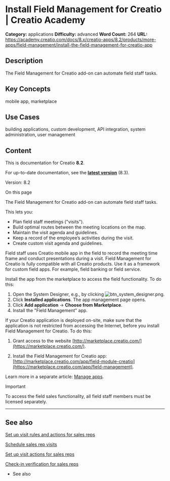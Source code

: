 # Install Field Management for Creatio | Creatio Academy

**Category:** applications **Difficulty:** advanced **Word Count:** 264 **URL:**
https://academy.creatio.com/docs/8.x/creatio-apps/8.2/products/more-apps/field-management/install-the-field-management-for-creatio-app

## Description

The Field Management for Creatio add-on can automate field staff tasks.

## Key Concepts

mobile app, marketplace

## Use Cases

building applications, custom development, API integration, system
administration, user management

## Content

This is documentation for Creatio **8.2**.

For up-to-date documentation, see the
**[latest version](/docs/8.x/creatio-apps/products/more-apps/field-management/install-the-field-management-for-creatio-app)**
(8.3).

Version: 8.2

On this page

The Field Management for Creatio add-on can automate field staff tasks.

This lets you:

- Plan field staff meetings ("visits").
- Build optimal routes between the meeting locations on the map.
- Maintain the visit agenda and guidelines.
- Keep a record of the employee’s activities during the visit.
- Create custom visit agenda and guidelines.

Field staff uses Creatio mobile app in the field to record the meeting time
frame and conduct presentations during a visit. Field Management for Creatio is
fully compatible with all Creatio products. Use it as a framework for custom
field apps. For example, field banking or field service.

Install the app from the marketplace to access the field functionality. To do
this:

1. Open the System Designer, e.g., by clicking
   ![btn_system_designer.png](https://academy.creatio.com/docs/sites/default/files/documentation/user/ru/field_sales/BPMonlineHelp/field_sales_install_app/btn_system_designer.png).
2. Click **Installed applications**. The app management page opens.
3. Click **Add application** → **Choose from Marketplace**.
4. Install the "Field Management" app.

If your Creatio application is deployed on-site, make sure that the application
is not restricted from accessing the Internet, before you install Field
Management for Creatio. To do this:

1. Grant access to the website
   [http://marketplace.creatio.com/](https://marketplace.creatio.com/).

2. Install the Field Management for Creatio app:
   [http://marketplace.creatio.com/app/field-module-creatio](https://marketplace.creatio.com/app/field-management).

Learn more in a separate article:
[Manage apps](https://academy.creatio.com/documents?id=1836).

Important

To access the field sales functionality, all field staff members must be
licensed separately.

---

## See also​

[Set up visit rules and actions for sales reps](https://academy.creatio.com/documents?id=2332)

[Schedule sales rep visits](https://academy.creatio.com/documents?id=2333)

[Set up visit actions for sales reps](https://academy.creatio.com/documents?id=2334)

[Check-in verification for sales reps](https://academy.creatio.com/documents?id=2335)

- See also
